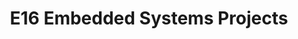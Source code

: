 ---
layout: project_batch
title: E16 Embedded Systems Projects
permalink: /3yp/e16/
has_children: true
parent: Embedded Systems Projects
batch: e16
code: 3yp

default_thumb_image: /data/categories/3yp/thumbnail.jpg
description: 3rd year embedded systems project which is a combination of CO321, CO324 and CO325 courses
---
